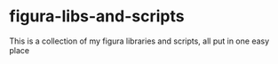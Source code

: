 # figura-libs-and-scripts
This is a collection of my figura libraries and scripts, all put in one easy place
